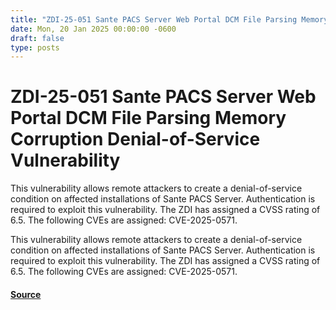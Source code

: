 ```yaml
---
title: "ZDI-25-051 Sante PACS Server Web Portal DCM File Parsing Memory Corruption Denial-of-Service Vulnerability"
date: Mon, 20 Jan 2025 00:00:00 -0600
draft: false
type: posts
---
```

# ZDI-25-051 Sante PACS Server Web Portal DCM File Parsing Memory Corruption Denial-of-Service Vulnerability





This vulnerability allows remote attackers to create a denial-of-service condition on affected installations of Sante PACS Server. Authentication is required to exploit this vulnerability. The ZDI has assigned a CVSS rating of 6.5. The following CVEs are assigned: CVE-2025-0571.

This vulnerability allows remote attackers to create a denial-of-service condition on affected installations of Sante PACS Server. Authentication is required to exploit this vulnerability. The ZDI has assigned a CVSS rating of 6.5. The following CVEs are assigned: CVE-2025-0571.

#### [Source](http://www.zerodayinitiative.com/advisories/ZDI-25-051/)

